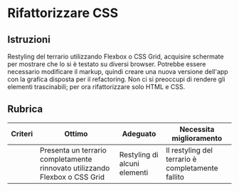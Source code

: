 # Rifattorizzare CSS

## Istruzioni

Restyling del terrario utilizzando Flexbox o CSS Grid, acquisire schermate per mostrare che lo si è testato su diversi browser. Potrebbe essere necessario modificare il markup, quindi creare una nuova versione dell'app con la grafica disposta per il refactoring. Non ci si preoccupi di rendere gli elementi trascinabili; per ora rifattorizzare solo HTML e CSS.

## Rubrica

| Criteri | Ottimo                                                                      | Adeguato                     | Necessita miglioramento                           |
| ------- | --------------------------------------------------------------------------- | ---------------------------- | ------------------------------------------------- |
|         | Presenta un terrario completamente rinnovato utilizzando Flexbox o CSS Grid | Restyling di alcuni elementi | Il restyling del terrario è completamente fallito |
